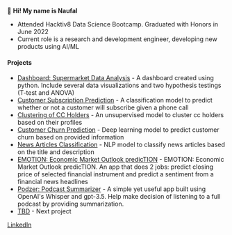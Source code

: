 

👋 **Hi! My name is Naufal** 
- Attended Hacktiv8 Data Science Bootcamp. Graduated with Honors in June 2022
- Current role is a research and development engineer, developing new products using AI/ML



#### Projects 
- [Dashboard: Supermarket Data Analysis](https://github.com/Nau-git/dataviz_supermarket) - A dashboard created using python. Include several data visualizations and two hypothesis testings (T-test and ANOVA)
- [Customer Subscription Prediction](https://github.com/Nau-git/Cls_telemarketing) - A classification model to predict whether or not a customer will subscribe given a phone call
- [Clustering of CC Holders](https://github.com/Nau-git/unspvd_cluster_cc) - An unsupervised model to cluster cc holders based on their profiles
- [Customer Churn Prediction](https://github.com/Nau-git/DL_churn_prediction) - Deep learning model to predict customer churn based on provided information
- [News Articles Classification](https://github.com/Nau-git/nlp_news_classification) - NLP model to classify news articles based on the title and description
- [EMOTION: Economic Market Outlook predicTION](https://github.com/Nau-git/EMOTION) - EMOTION: Economic Market Outlook predicTION. An app that does 2 jobs: predict closing price of selected financial instrument and predict a sentiment from a financial news headlines
- [Podzer: Podcast Summarizer](https://github.com/Nau-git/podzer) - A simple yet useful app built using OpenAI's Whisper and gpt-3.5. Help make decision of listening to a full podcast by providing summarization.
- [TBD](https://github.com/Nau-git) - Next project 


[LinkedIn](https://bit.ly/naufal-linkedin)



